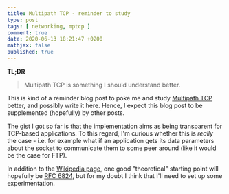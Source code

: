 ```yaml
---
title: Multipath TCP - reminder to study
type: post
tags: [ networking, mptcp ]
comment: true
date: 2020-06-13 18:21:47 +0200
mathjax: false
published: true
---
```


**TL;DR**

> Multipath TCP is something I should understand better.

This is kind of a reminder blog post to poke me and study [Multipath
TCP][] better, and possibly write it here. Hence, I expect this blog
post to be supplemented (hopefully) by other posts.

The gist I got so far is that the implementation aims as being
transparent for TCP-based applications. To this regard, I'm curious
whether this is *really* the case - i.e. for example what if an
application gets its data parameters about the socket to communicate
them to some peer around (like it would be the case for FTP).

In addition to the [Wikipedia page][Multipath TCP], one good
"theoretical" starting point will hopefully be [RFC 6824][], but for my
doubt I think that I'll need to set up some experimentation.


[Multipath TCP]: https://en.wikipedia.org/wiki/Multipath_TCP
[RFC 6824]: https://tools.ietf.org/html/rfc6824
